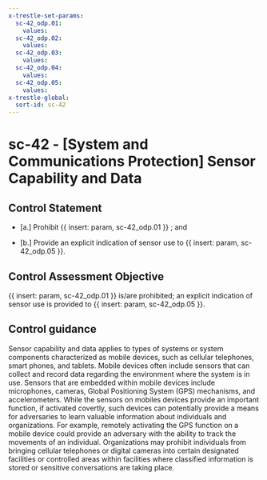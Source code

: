```yaml
---
x-trestle-set-params:
  sc-42_odp.01:
    values:
  sc-42_odp.02:
    values:
  sc-42_odp.03:
    values:
  sc-42_odp.04:
    values:
  sc-42_odp.05:
    values:
x-trestle-global:
  sort-id: sc-42
---
```


# sc-42 - \[System and Communications Protection\] Sensor Capability and Data

## Control Statement

- \[a.\] Prohibit {{ insert: param, sc-42_odp.01 }} ; and

- \[b.\] Provide an explicit indication of sensor use to {{ insert: param, sc-42_odp.05 }}.

## Control Assessment Objective

{{ insert: param, sc-42_odp.01 }} is/are prohibited;
an explicit indication of sensor use is provided to {{ insert: param, sc-42_odp.05 }}.

## Control guidance

Sensor capability and data applies to types of systems or system components characterized as mobile devices, such as cellular telephones, smart phones, and tablets. Mobile devices often include sensors that can collect and record data regarding the environment where the system is in use. Sensors that are embedded within mobile devices include microphones, cameras, Global Positioning System (GPS) mechanisms, and accelerometers. While the sensors on mobiles devices provide an important function, if activated covertly, such devices can potentially provide a means for adversaries to learn valuable information about individuals and organizations. For example, remotely activating the GPS function on a mobile device could provide an adversary with the ability to track the movements of an individual. Organizations may prohibit individuals from bringing cellular telephones or digital cameras into certain designated facilities or controlled areas within facilities where classified information is stored or sensitive conversations are taking place.

